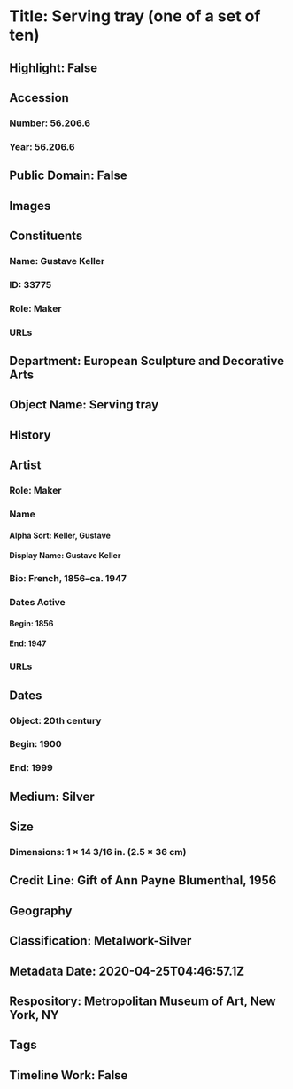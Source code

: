 # Title: Serving tray (one of a set of ten)
## Highlight: False
## Accession
### Number: 56.206.6
### Year: 56.206.6
## Public Domain: False
## Images
## Constituents
### Name: Gustave Keller
### ID: 33775
### Role: Maker
### URLs
## Department: European Sculpture and Decorative Arts
## Object Name: Serving tray
## History
## Artist
### Role: Maker
### Name
#### Alpha Sort: Keller, Gustave
#### Display Name: Gustave Keller
### Bio: French, 1856–ca. 1947
### Dates Active
#### Begin: 1856
#### End: 1947
### URLs
## Dates
### Object: 20th century
### Begin: 1900
### End: 1999
## Medium: Silver
## Size
### Dimensions: 1 × 14 3/16 in. (2.5 × 36 cm)
## Credit Line: Gift of Ann Payne Blumenthal, 1956
## Geography
## Classification: Metalwork-Silver
## Metadata Date: 2020-04-25T04:46:57.1Z
## Respository: Metropolitan Museum of Art, New York, NY
## Tags
## Timeline Work: False